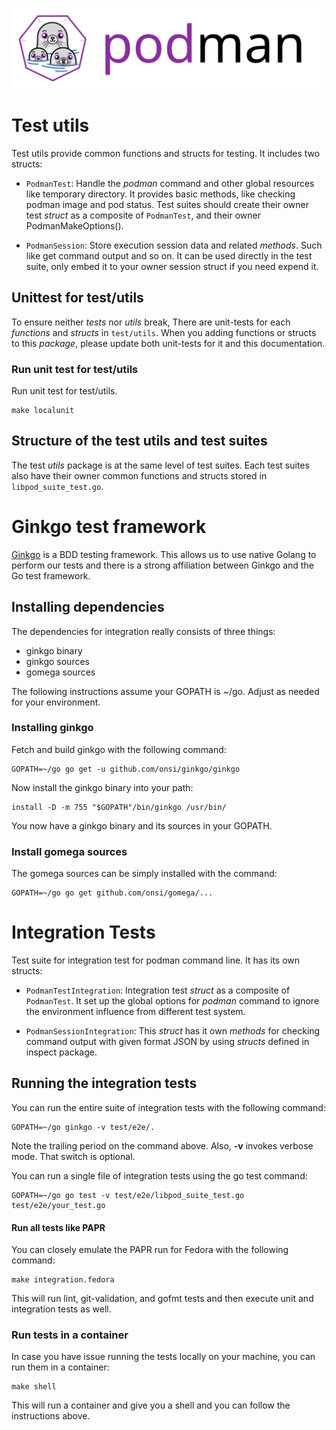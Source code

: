 ![PODMAN logo](../logo/podman-logo-source.svg)
# Test utils
Test utils provide common functions and structs for testing. It includes two structs:
* `PodmanTest`: Handle the *podman* command and other global resources like temporary
directory. It provides basic methods, like checking podman image and pod status. Test
suites should create their owner test *struct* as a composite of `PodmanTest`, and their
owner PodmanMakeOptions().

* `PodmanSession`: Store execution session data and related *methods*. Such like get command
output and so on. It can be used directly in the test suite, only embed it to your owner
session struct if you need expend it.

## Unittest for test/utils
To ensure neither *tests* nor *utils* break, There are unit-tests for each *functions* and
*structs* in `test/utils`. When you adding functions or structs to this *package*, please
update both unit-tests for it and this documentation.

### Run unit test for test/utils
Run unit test for test/utils.

```
make localunit
```

## Structure of the test utils and test suites
The test *utils* package is at the same level of test suites. Each test suites also have their
owner common functions and structs stored in `libpod_suite_test.go`.

# Ginkgo test framework
[Ginkgo](https://github.com/onsi/ginkgo) is a BDD testing framework. This allows
us to use native Golang to perform our tests and there is a strong affiliation
between Ginkgo and the Go test framework.

## Installing dependencies
The dependencies for integration really consists of three things:
* ginkgo binary
* ginkgo sources
* gomega sources

The following instructions assume your GOPATH is ~/go. Adjust as needed for your
environment.

### Installing ginkgo
Fetch and build ginkgo with the following command:
```
GOPATH=~/go go get -u github.com/onsi/ginkgo/ginkgo
```
Now install the ginkgo binary into your path:
```
install -D -m 755 "$GOPATH"/bin/ginkgo /usr/bin/
```
You now have a ginkgo binary and its sources in your GOPATH.

### Install gomega sources
The gomega sources can be simply installed with the command:
```
GOPATH=~/go go get github.com/onsi/gomega/...
```

# Integration Tests
Test suite for integration test for podman command line. It has its own structs:
* `PodmanTestIntegration`: Integration test *struct* as a composite of `PodmanTest`. It
set up the global options for *podman* command to ignore the environment influence from
different test system.

* `PodmanSessionIntegration`: This *struct* has it own *methods* for checking command
output with given format JSON by using *structs* defined in inspect package.

## Running the integration tests
You can run the entire suite of integration tests with the following command:

```
GOPATH=~/go ginkgo -v test/e2e/.
```

Note the trailing period on the command above. Also, **-v** invokes verbose mode.  That
switch is optional.

You can run a single file of integration tests using the go test command:

```
GOPATH=~/go go test -v test/e2e/libpod_suite_test.go test/e2e/your_test.go
```

#### Run all tests like PAPR
You can closely emulate the PAPR run for Fedora with the following command:

```
make integration.fedora
```

This will run lint, git-validation, and gofmt tests and then execute unit and integration
tests as well.

### Run tests in a container
In case you have issue running the tests locally on your machine, you can run
them in a container:
```
make shell
```

This will run a container and give you a shell and you can follow the instructions above.
